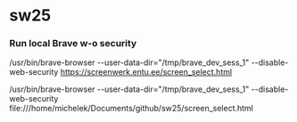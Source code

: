 # sw25

### Run local Brave w-o security
/usr/bin/brave-browser --user-data-dir="/tmp/brave_dev_sess_1" --disable-web-security https://screenwerk.entu.ee/screen_select.html

/usr/bin/brave-browser --user-data-dir="/tmp/brave_dev_sess_1" --disable-web-security file:///home/michelek/Documents/github/sw25/screen_select.html